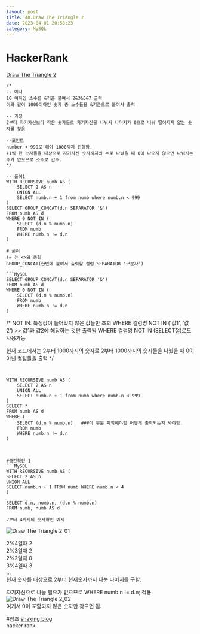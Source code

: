 ```yaml
---
layout: post
title: 48.Draw The Triangle 2
date: 2023-04-01 20:58:23 
category: MySQL
---
```


# HackerRank 
 [Draw The Triangle 2](https://www.hackerrank.com/challenges/print-prime-numbers/problem?isFullScreen=true)  

```MySQL
/*
-- 예시 
10 이하인 소수를 &기준 붙여서 2&3&5&7 출력
이와 같이 1000이하인 숫자 중 소수들을 &기준으로 붙여서 출력

-- 과정
2부터 자기자신보다 작은 숫자들로 자기자신을 나눠서 나머지가 0으로 나눠 떨어지지 않는 숫자를 찾음 

--포인트
number < 999로 해야 1000까지 진행함. 
+1씩 한 숫자들을 대상으로 자기자신 숫자까지의 수로 나눴을 때 0이 나오지 않으면 나눠지는 수가 없으므로 소수로 간주.
*/

-- 풀이1
WITH RECURSIVE numb AS (
    SELECT 2 AS n
    UNION ALL
    SELECT numb.n + 1 from numb where numb.n < 999
)
SELECT GROUP_CONCAT(d.n SEPARATOR '&') 
FROM numb AS d 
WHERE 0 NOT IN (
    SELECT (d.n % numb.n)
    FROM numb
    WHERE numb.n != d.n
)

# 풀이
!= 는 <>와 동일  
GROUP_CONCAT(한번에 붙여서 출력할 컬럼 SEPARATOR '구분자')  

```MySQL
SELECT GROUP_CONCAT(d.n SEPARATOR '&') 
FROM numb AS d 
WHERE 0 NOT IN (
    SELECT (d.n % numb.n)
    FROM numb
    WHERE numb.n != d.n
)
```
/*
NOT IN: 특정값이 들어있지 않은 값들만 조회 
WHERE 컬럼명 NOT IN ('값1', '값2') >> 값1과 값2에 해당하는 것만 출력됨
WHERE 컬럼명 NOT IN (SELECT절)로도 사용가능

현재 코드에서는 2부터 1000까지의 숫자로 2부터 1000까지의 숫자들을 나눴을 때 0이 아닌 컬럼들을 출력 
*/
``` 


WITH RECURSIVE numb AS (
    SELECT 2 AS n
    UNION ALL
    SELECT numb.n + 1 from numb where numb.n < 999
)
SELECT *
FROM numb AS d 
WHERE (
    SELECT (d.n % numb.n)   ###이 부분 파악해야함 어떻게 출력되는지 봐야함. 
    FROM numb
    WHERE numb.n != d.n
)



#중간확인 1
```MySQL
WITH RECURSIVE numb AS (
SELECT 2 AS n
UNION ALL
SELECT numb.n + 1 FROM numb WHERE numb.n < 4
)

SELECT d.n, numb.n, (d.n % numb.n)
FROM numb, numb AS d

2부터 4까지의 숫자확인 예시
```  
![Draw The Triangle 2_01](https://user-images.githubusercontent.com/38153316/234020012-771883be-c37e-4cbe-a53a-aa57eccaa67b.png)

2%4일때 2  
2%3일때 2  
2%2일때 0  
3%4일때 3  
...  
현재 숫자를 대상으로 2부터 현재숫자까지 나눈 나머지를 구함.  

자기자신으로 나눌 필요가 없으므로 WHERE numb.n != d.n; 적용  
![Draw The Triangle 2_02](https://user-images.githubusercontent.com/38153316/234019353-c3fd33b3-23ce-4e30-ab74-0eebdbcbe6d4.png)  
여기서 0이 포함되지 않은 숫자만 찾으면 됨.  

#참조
[shaking blog](https://88240.tistory.com/336)   
[]()
hacker rank

